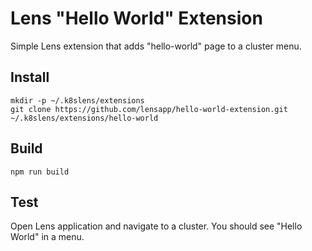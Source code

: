 # Lens "Hello World" Extension

Simple Lens extension that adds "hello-world" page to a cluster menu.

## Install

```
mkdir -p ~/.k8slens/extensions
git clone https://github.com/lensapp/hello-world-extension.git ~/.k8slens/extensions/hello-world
```

## Build

`npm run build`

## Test

Open Lens application and navigate to a cluster. You should see "Hello World" in a menu.
